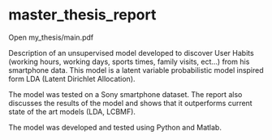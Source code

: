 # master_thesis_report
Open my_thesis/main.pdf

Description of an unsupervised model developed to discover User Habits (working hours, working days, sports times, family visits, ect...) from his smartphone data. This model is a latent variable probabilistic model inspired form LDA (Latent Dirichlet Allocation).

The model was tested on a Sony smartphone dataset. The report also discusses the results of the model and shows that it outperforms current state of the art models (LDA, LCBMF).

The model was developed and tested using Python and Matlab.
